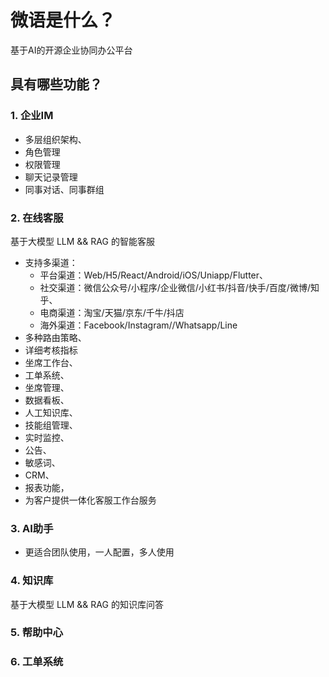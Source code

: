 # 微语是什么？

基于AI的开源企业协同办公平台

## 具有哪些功能？

### 1. 企业IM

- 多层组织架构、
- 角色管理
- 权限管理
- 聊天记录管理
- 同事对话、同事群组

### 2. 在线客服

基于大模型 LLM && RAG 的智能客服

- 支持多渠道：
  - 平台渠道：Web/H5/React/Android/iOS/Uniapp/Flutter、
  - 社交渠道：微信公众号/小程序/企业微信/小红书/抖音/快手/百度/微博/知乎、
  - 电商渠道：淘宝/天猫/京东/千牛/抖店
  - 海外渠道：Facebook/Instagram//Whatsapp/Line
- 多种路由策略、
- 详细考核指标
- 坐席工作台、
- 工单系统、
- 坐席管理、
- 数据看板、
- 人工知识库、
- 技能组管理、
- 实时监控、
- 公告、
- 敏感词、
- CRM、
- 报表功能，
- 为客户提供一体化客服工作台服务

### 3. AI助手

- 更适合团队使用，一人配置，多人使用

### 4. 知识库

基于大模型 LLM && RAG 的知识库问答

### 5. 帮助中心

### 6. 工单系统
